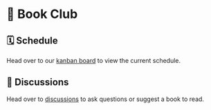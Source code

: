 # 📖 Book Club

## 🗓 Schedule

Head over to our [kanban board](https://github.com/jsstrn/book-club/projects/1) to view the current schedule.

## 💬 Discussions

Head over to [discussions](https://github.com/jsstrn/book-club/discussions) to ask questions or suggest a book to read. 
